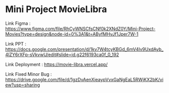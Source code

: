 # Mini Project MovieLibra

Link Figma : https://www.figma.com/file/RhCyWNSCfsCNf0k2XNdZ0Y/Mini-Project-Movies?type=design&node-id=0%3A1&t=AByfMHvJf1Jper7W-1

Link PPT : https://docs.google.com/presentation/d/1kv7W4tcyKBGd_6mV4lv9UxdAyb_4IZY6rXFp-sVkvwU/edit#slide=id.g22f6193ca0f_0_192

Link Deployment : https://movie-libra.vercel.app/

Link Fixed Minor Bug : https://drive.google.com/file/d/1gzDvAenXieaypVvxGaNgEaL5RWjKX2bK/view?usp=sharing
